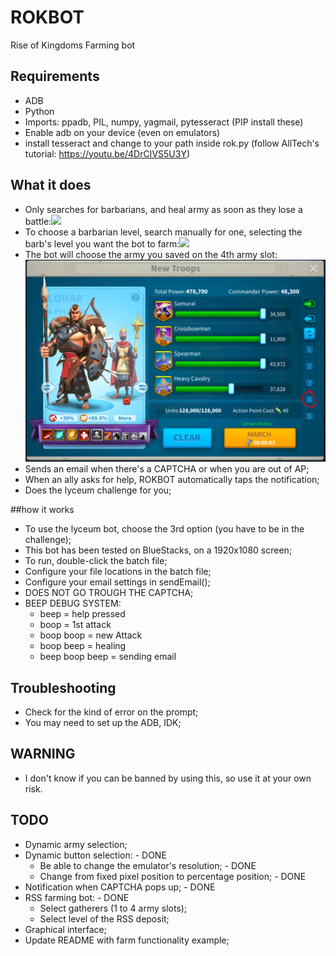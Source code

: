 # ROKBOT
Rise of Kingdoms Farming bot

## Requirements
- ADB
- Python
- Imports: ppadb, PIL, numpy, yagmail, pytesseract (PIP install these)
- Enable adb on your device (even on emulators)
- install tesseract and change to your path inside rok.py (follow AllTech's tutorial: https://youtu.be/4DrCIVS5U3Y)

## What it does  
- Only searches for barbarians, and heal army as soon as they lose a battle:<img src="/media/defeatExample.gif?raw=true" width="800px">
- To choose a barbarian level, search manually for one, selecting the barb's level you want the bot to farm:<img src="/media/victoryExample.gif?raw=true" width="800px">
- The bot will choose the army you saved on the 4th army slot: <img src="/media/chooseArmyExample.png?raw=true" width="800px">
- Sends an email when there's a CAPTCHA or when you are out of AP;
- When an ally asks for help, ROKBOT automatically taps the notification;
- Does the lyceum challenge for you;

##how it works
- To use the lyceum bot, choose the 3rd option (you have to be in the challenge);
- This bot has been tested on BlueStacks, on a 1920x1080 screen;
- To run, double-click the batch file;
- Configure your file locations in the batch file;
- Configure your email settings in sendEmail();
- DOES NOT GO TROUGH THE CAPTCHA;
- BEEP DEBUG SYSTEM:
	- beep = help pressed
	- boop = 1st attack
	- boop boop = new Attack
	- boop beep = healing
	- beep boop beep = sending email

## Troubleshooting
- Check for the kind of error on the prompt;
- You may need to set up the ADB, IDK;

## WARNING
- I don't know if you can be banned by using this, so use it at  your own risk.

## TODO
- Dynamic army selection;
- Dynamic button selection: - DONE
  - Be able to change the emulator's resolution; - DONE
  - Change from fixed pixel position to percentage position; - DONE
- Notification when CAPTCHA pops up; - DONE
- RSS farming bot: - DONE
	- Select gatherers (1 to 4 army slots);
	- Select level of the RSS deposit;
- Graphical interface;
- Update README with farm functionality example;

